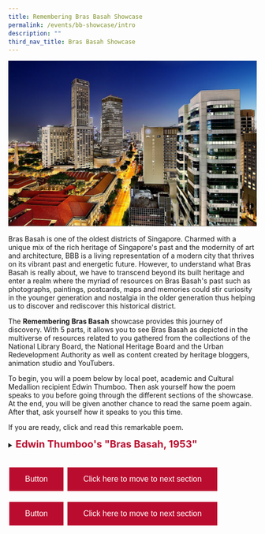 ```yaml
---
title: Remembering Bras Basah Showcase
permalink: /events/bb-showcase/intro
description: ""
third_nav_title: Bras Basah Showcase
---
```

[![Alt text for image on Isomer site](/images/sample-bb-showcase-landing.jpg)](https://flic.kr/p/fN9R2A)

Bras Basah is one of the oldest districts of Singapore. Charmed with a unique mix of the rich heritage of Singapore's past and the modernity of art and architecture, BBB is a living representation of a modern city that thrives on its vibrant past and energetic future. However, to understand what Bras Basah is really about, we have to transcend beyond its built heritage and enter a realm where the myriad of resources on Bras Basah's past such as photographs, paintings, postcards, maps and memories could stir curiosity in the younger generation and nostalgia in the older generation thus helping us to discover and rediscover this historical district.

The **Remembering Bras Basah** showcase provides this journey of discovery. With 5 parts, it allows you to see Bras Basah as depicted in the multiverse of resources related to you gathered from the collections of the National Library Board, the National Heritage Board and the Urban Redevelopment Authority as well as content created by heritage bloggers, animation studio and YouTubers. 

To begin, you will a poem below by local poet, academic and Cultural Medallion recipient Edwin Thumboo. Then ask yourself how the poem speaks to you before going through the different sections of the showcase. At the end, you will be given another chance to read the same poem again. After that, ask yourself how it speaks to you this time.

If you are ready, click and read this remarkable poem.

<details>
<summary><span style="font-weight: 700; font-size: 20px; font-style: normal; color:#BA0C2F">Edwin Thumboo's "Bras Basah, 1953"</span></summary>
<br>
<span style="font-weight: 400; font-size: 20px; font-style: normal; color:#353839">Where the first Rendezvous brooded
<br>By a row of old shophouses, since sadly slain,
<br>A special road began. A point of colonial
<br>Confluence: Dhoby Ghaut, the YWCA with
<br>Manicured tennis lawns for memsahibs who
<br>Then took tea and scones. Across a Shell kiosk
<br>Where Papa parked his Austin Seven, then off
<br>To Hock Hoe’s for piston rods and Radex
<br>
<br>Think of the names: Dhoby Ghaut, Prinsep St,
<br>The three Cathays, a name the Lokes made
<br>Famous: resplendent building, our tallest then;
<br>Fantastic camera shop; and that popular Store
<br>Where Rudy’s wife, petite, temporarily demure,
<br>Quietly assessed her customers as she held her
<br>Intelligence above show-cases. Two doors away,
<br>Heng, increasingly called Mr, sold German cameras
<br>To Japanese sailors, was en route to a partnership.
<br>
<br>And the bookshops full of stuff: Penguin New 
<br>Writing to Palgrave’s G-Treasury; Q’s Oxford 
<br>Anthology, a blue spine among mouldy issues 
<br>Of The Wide World where imperial dreams, 
<br>The White man’s burden trudged across Asia and
<br>Africa, up Ruwenzori’s mist and moon, then down
<br>The Brahmaputra. Mainly first-hand accounts, 
<br>Direct, unshorn, marching against superstition.
<br>Plain narratives rising in majesty, in power, art.
<br>No cute theory of the Other. Only them natives.
<br>
<br>And the Rendezvous after school; affordable.
<br>The man with the mole, ladle in hand, presided,
<br>Holding the extra spoonful, balanced fate,deciding
<br>If he liked you. Two doors away Simon Ong’s
<br>Family shop of fishing tackle, Winchester torches,
<br>Knives of Solingen steel. Outside, a Woodsville tram,
<br>Full of St Andrew boys, swings around the corner,
<br>Tires squealing.
<br>
<br>Standing there, the world grew,
<br>Bit by bit, seemed different with each fresh vantage
<br>Shift in weather; hormonal stir, sweet unknowing;
<br>An ache that knew no words; a quickly passing mouth.
<br>As eyes caught more lit with sensuous guilt, when 
<br>Curves beneath Convent uniforms heaved and turned
<br>With the mind’s proposal, the rainbow’s ripening,
<br>As thoughts fingered image, each chance encounter.
<br>Experience became a word as Life cease to be simple.
<br>

</span>
	
</details>

<br>
<html>
<head>
<style>
.button {
  background-color: #BA0C2F;
  border: none;
  color: white;
  padding: 15px 32px;
  text-align: center;
  text-decoration: none;
  display: inline-block;
  font-size: 16px;
  margin: 4px 2px;
  cursor: pointer;
}
</style>
</head>
<body>

<button class="button">Button</button>
<input type="button" class="button" value="Click here to move to next section">

</body>
</html>

<html>
<head>
<style>
.button {
  background-color: #BA0C2F;
  border: none;
  color: white;
  padding: 15px 32px;
  text-align: center;
  text-decoration: none;
  display: inline-block;
  font-size: 16px;
  margin: 4px 2px;
  cursor: pointer;
}
</style>
</head>
<body>

<button class="button">Button</button>
<a href="www.nlb.gov.sg"><input type="button" class="button" value="Click here to move to next section"></a>

</body>
</html>
